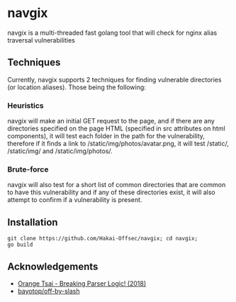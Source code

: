 # navgix

navgix is a multi-threaded fast golang tool that will check for nginx alias traversal vulnerabilities

## Techniques
Currently, navgix supports 2 techniques for finding vulnerable directories (or location aliases). Those being the following:

### Heuristics
navgix will make an initial GET request to the page, and if there are any directories specified on the page HTML (specified in src attributes on html components), it will test each folder in the path for the vulnerability, therefore if it finds a link to /static/img/photos/avatar.png, it will test /static/, /static/img/ and /static/img/photos/.

### Brute-force
navgix will also test for a short list of common directories that are common to have this vulnerability and if any of these directories exist, it will also attempt to confirm if a vulnerability is present.

## Installation
```
git clone https://github.com/Hakai-Offsec/navgix; cd navgix;
go build
```

## Acknowledgements

- [Orange Tsai - Breaking Parser Logic! (2018)](https://i.blackhat.com/us-18/Wed-August-8/us-18-Orange-Tsai-Breaking-Parser-Logic-Take-Your-Path-Normalization-Off-And-Pop-0days-Out-2.pdf)
- [bayotop/off-by-slash](https://github.com/bayotop/off-by-slash)

